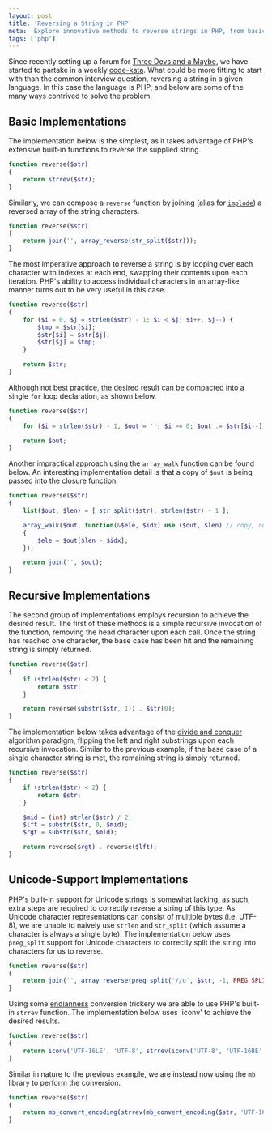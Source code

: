 ```yaml
---
layout: post
title: 'Reversing a String in PHP'
meta: 'Explore innovative methods to reverse strings in PHP, from basic built-in functions to advanced recursive and Unicode-support techniques.'
tags: ['php']
---
```


Since recently setting up a forum for [Three Devs and a Maybe](http://forum.threedevsandamaybe.com/), we have started to partake in a weekly [code-kata](<http://en.wikipedia.org/wiki/Kata_(programming)>).
What could be more fitting to start with than the common interview question, reversing a string in a given language.
In this case the language is PHP, and below are some of the many ways contrived to solve the problem.

<!--more-->

## Basic Implementations

The implementation below is the simplest, as it takes advantage of PHP's extensive built-in functions to reverse the supplied string.

```php
function reverse($str)
{
    return strrev($str);
}
```

Similarly, we can compose a `reverse` function by joining (alias for [`implode`](http://php.net/function.join)) a reversed array of the string characters.

```php
function reverse($str)
{
    return join('', array_reverse(str_split($str)));
}
```

The most imperative approach to reverse a string is by looping over each character with indexes at each end, swapping their contents upon each iteration.
PHP's ability to access individual characters in an array-like manner turns out to be very useful in this case.

```php
function reverse($str)
{
    for ($i = 0, $j = strlen($str) - 1; $i < $j; $i++, $j--) {
        $tmp = $str[$i];
        $str[$i] = $str[$j];
        $str[$j] = $tmp;
    }

    return $str;
}
```

Although not best practice, the desired result can be compacted into a single `for` loop declaration, as shown below.

```php
function reverse($str)
{
    for ($i = strlen($str) - 1, $out = ''; $i >= 0; $out .= $str[$i--]) {}

    return $out;
}
```

Another impractical approach using the `array_walk` function can be found below.
An interesting implementation detail is that a copy of `$out` is being passed into the closure function.

```php
function reverse($str)
{
    list($out, $len) = [ str_split($str), strlen($str) - 1 ];

    array_walk($out, function(&$ele, $idx) use ($out, $len) // copy, not ref.
    {
        $ele = $out[$len - $idx];
    });

    return join('', $out);
}
```

## Recursive Implementations

The second group of implementations employs recursion to achieve the desired result.
The first of these methods is a simple recursive invocation of the function, removing the head character upon each call.
Once the string has reached one character, the base case has been hit and the remaining string is simply returned.

```php
function reverse($str)
{
    if (strlen($str) < 2) {
        return $str;
    }

    return reverse(substr($str, 1)) . $str[0];
}
```

The implementation below takes advantage of the [divide and conquer](http://en.wikipedia.org/wiki/Divide_and_conquer_algorithm) algorithm paradigm, flipping the left and right substrings upon each recursive invocation.
Similar to the previous example, if the base case of a single character string is met, the remaining string is simply returned.

```php
function reverse($str)
{
    if (strlen($str) < 2) {
        return $str;
    }

    $mid = (int) strlen($str) / 2;
    $lft = substr($str, 0, $mid);
    $rgt = substr($str, $mid);

    return reverse($rgt) . reverse($lft);
}
```

## Unicode-Support Implementations

PHP's built-in support for Unicode strings is somewhat lacking; as such, extra steps are required to correctly reverse a string of this type.
As Unicode character representations can consist of multiple bytes (i.e. UTF-8), we are unable to naively use `strlen` and `str_split` (which assume a character is always a single byte).
The implementation below uses `preg_split` support for Unicode characters to correctly split the string into characters for us to reverse.

```php
function reverse($str)
{
    return join('', array_reverse(preg_split('//u', $str, -1, PREG_SPLIT_NO_EMPTY)));
}
```

Using some [endianness](http://en.wikipedia.org/wiki/Endianness) conversion trickery we are able to use PHP's built-in `strrev` function.
The implementation below uses 'iconv' to achieve the desired results.

```php
function reverse($str)
{
    return iconv('UTF-16LE', 'UTF-8', strrev(iconv('UTF-8', 'UTF-16BE', $str)));
}
```

Similar in nature to the previous example, we are instead now using the `mb` library to perform the conversion.

```php
function reverse($str)
{
    return mb_convert_encoding(strrev(mb_convert_encoding($str, 'UTF-16BE', 'UTF-8')), 'UTF-8', 'UTF-16LE');
}
```
